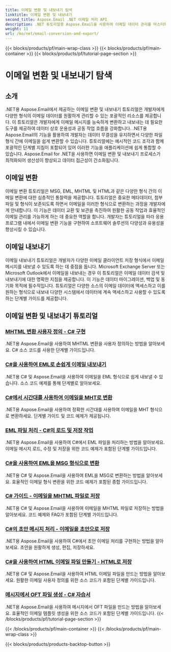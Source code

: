 ```yaml
---
title: 이메일 변환 및 내보내기 탐색
linktitle: 이메일 변환 및 내보내기
second_title: Aspose.Email .NET 이메일 처리 API
description: .NET 튜토리얼용 Aspose.Email을 사용하여 이메일 데이터 관리를 마스터하세요. 이메일을 변환하고, 내보내고, 무결성을 유지하고, 첨부 파일을 처리하세요. 예시를 통해 향상하세요.
weight: 11
url: /ko/net/email-conversion-and-export/
---
```


{{< blocks/products/pf/main-wrap-class >}}
{{< blocks/products/pf/main-container >}}
{{< blocks/products/pf/tutorial-page-section >}}

# 이메일 변환 및 내보내기 탐색


## 소개

.NET용 Aspose.Email에서 제공하는 이메일 변환 및 내보내기 튜토리얼은 개발자에게 다양한 형식의 이메일 데이터를 원활하게 관리할 수 있는 포괄적인 리소스를 제공합니다. 이 튜토리얼은 개발자에게 이메일 메시지를 능숙하게 변환하고 내보내는 데 필요한 도구를 제공하여 데이터 상호 운용성과 공동 작업 흐름을 강화합니다. .NET용 Aspose.Email의 기능을 활용하여 개발자는 데이터 무결성을 유지하면서 다양한 파일 형식 간에 이메일을 쉽게 변환할 수 있습니다. 튜토리얼에는 예시적인 코드 조각과 함께 포괄적인 단계별 지침이 포함되어 있어 이러한 기능을 애플리케이션에 쉽게 통합할 수 있습니다. Aspose.Email for .NET을 사용하면 이메일 변환 및 내보내기 프로세스가 최적화되어 생산성이 향상되고 데이터 접근성이 간소화됩니다.

## 이메일 변환

이메일 변환 튜토리얼은 MSG, EML, MHTML 및 HTML과 같은 다양한 형식 간의 이메일 변환에 대한 심층적인 통찰력을 제공합니다. 튜토리얼은 중요한 메타데이터, 첨부 파일 및 형식이 보존되도록 하면서 이메일을 이러한 형식으로 변환하는 과정을 개발자에게 안내합니다. 이 기능은 데이터 교환 및 보관을 촉진하여 원활한 공동 작업과 효율적인 이메일 관리를 가능하게 하는 데 중요한 역할을 합니다. 개발자는 튜토리얼을 따라 응용 프로그램 내에서 이메일 변환 기능을 구현하여 소프트웨어 솔루션의 다양성과 유용성을 향상시킬 수 있습니다.

## 이메일 내보내기

이메일 내보내기 튜토리얼은 개발자가 다양한 이메일 클라이언트 저장 형식에서 이메일 메시지를 내보낼 수 있도록 하는 데 중점을 둡니다. Microsoft Exchange Server 또는 Microsoft Outlook에서 이메일을 내보내는 경우 이 튜토리얼은 이메일 데이터 검색 및 내보내기에 대한 명확한 지침을 제공합니다. 이 기능은 데이터 마이그레이션, 백업 및 동기화 목적에 필수적입니다. 튜토리얼은 다양한 소스의 이메일 데이터에 액세스하고 이를 원하는 형식으로 내보내 다양한 시스템에서 데이터에 계속 액세스하고 사용할 수 있도록 하는 단계별 가이드를 제공합니다.

## 이메일 변환 및 내보내기 튜토리얼
### [MHTML 변환 사용자 정의 - C# 구현](./customizing-mhtml-conversion-csharp-implementation/)
.NET용 Aspose.Email을 사용하여 MHTML 변환을 사용자 정의하는 방법을 알아보세요. C# 소스 코드를 사용한 단계별 가이드입니다.
### [C#을 사용하여 EML로 손쉽게 이메일 내보내기](./effortless-email-export-to-eml-using-csharp/)
.NET용 C# 및 Aspose.Email을 사용하여 이메일을 EML 형식으로 쉽게 내보낼 수 있습니다. 소스 코드 예제를 통해 단계별로 알아보세요.
### [C#에서 시간대를 사용하여 이메일을 MHT로 변환](./converting-email-to-mht-with-timezone-in-csharp/)
.NET용 Aspose.Email을 사용하여 정확한 시간대를 사용하여 이메일을 MHT 형식으로 변환하세요. 단계별 가이드 및 코드 예제가 제공됩니다.
### [EML 파일 처리 - C#의 로드 및 저장 작업](./eml-file-handling-load-and-save-operations-in-csharp/)
.NET용 Aspose.Email을 사용하여 C#에서 EML 파일을 처리하는 방법을 알아보세요. 이메일 메시지 로드, 수정 및 저장을 위한 코드 예제가 포함된 단계별 가이드입니다.
### [C#을 사용하여 EML을 MSG 형식으로 변환](./converting-eml-to-msg-format-using-csharp/)
.NET용 C# 및 Aspose.Email을 사용하여 EML을 MSG로 변환하는 방법을 알아보세요. 효율적인 이메일 형식 변환을 위한 코드 예제가 포함된 종합 가이드입니다.
### [C# 가이드 - 이메일을 MHTML 파일로 저장](./csharp-guide-saving-email-as-mhtml-file/)
.NET용 C# 및 Aspose.Email을 사용하여 이메일을 MHTML 파일로 저장하는 방법을 알아보세요. 코드 예제와 FAQ가 포함된 단계별 가이드입니다.
### [C#의 초안 메시지 처리 - 이메일을 초안으로 저장](./draft-message-handling-in-csharp-saving-email-as-draft/)
.NET용 Aspose.Email을 사용하여 C#에서 초안 이메일 처리를 구현하는 방법을 알아보세요. 초안을 원활하게 생성, 편집, 저장하세요.
### [C#을 사용하여 HTML 이메일 파일 만들기 - HTML로 저장](./creating-html-email-files-using-csharp-save-as-html/)
.NET용 C# 및 Aspose.Email을 사용하여 HTML 이메일 파일을 만드는 방법을 알아보세요. 원활한 이메일 사용자 정의를 위한 소스 코드가 포함된 단계별 가이드입니다.
### [메시지에서 OFT 파일 생성 - C# 자습서](./generating-oft-files-from-messages-csharp-tutorial/)
.NET용 Aspose.Email을 사용하여 메시지에서 OFT 파일을 만드는 방법을 알아보세요. 효율적인 이메일 템플릿 생성을 위한 소스 코드가 포함된 단계별 가이드입니다.
{{< /blocks/products/pf/tutorial-page-section >}}

{{< /blocks/products/pf/main-container >}}
{{< /blocks/products/pf/main-wrap-class >}}

{{< blocks/products/products-backtop-button >}}
